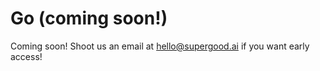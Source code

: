 # Go (coming soon!)

Coming soon! Shoot us an email at [hello@supergood.ai](mailto:hello@supergood.ai) if you want early access!
